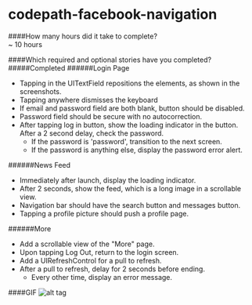 codepath-facebook-navigation
============================

####How many hours did it take to complete?  
~ 10 hours  


####Which required and optional stories have you completed?  
#####Completed
######Login Page
- Tapping in the UITextField repositions the elements, as shown in the screenshots.
- Tapping anywhere dismisses the keyboard
- If email and password field are both blank, button should be disabled.
- Password field should be secure with no autocorrection.
- After tapping log in button, show the loading indicator in the button. After a 2 second delay, check the password.
	- If the password is 'password', transition to the next screen.
	- If the password is anything else, display the password error alert.

######News Feed
- Immediately after launch, display the loading indicator.
- After 2 seconds, show the feed, which is a long image in a scrollable view.
- Navigation bar should have the search button and messages button.
- Tapping a profile picture should push a profile page.

######More
- Add a scrollable view of the "More" page. 
- Upon tapping Log Out, return to the login screen.
- Add a UIRefreshControl for a pull to refresh.
- After a pull to refresh, delay for 2 seconds before ending.
	- Every other time, display an error message.
 

####GIF
![alt tag](https://raw.githubusercontent.com/jxrlee/codepath-facebook-navigation/master/facebook.gif)
